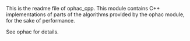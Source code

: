 This is the readme file of ophac_cpp.
This module contains C++ implementations of parts of the algorithms
provided by the ophac module, for the sake of performance.

See ophac for details.